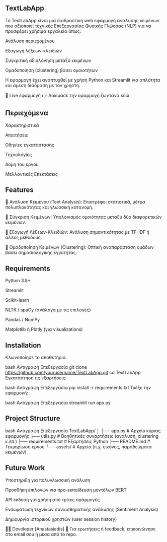 
## TextLabApp

Το TextLabApp είναι μια διαδραστική web εφαρμογή ανάλυσης κειμένων που αξιοποιεί τεχνικές Επεξεργασίας Φυσικής Γλώσσας (NLP) για να προσφέρει χρήσιμα εργαλεία όπως:

Ανάλυση περιεχομένου

Εξαγωγή λέξεων-κλειδιών

Συγκριτική αξιολόγηση μεταξύ κειμένων

Ομαδοποίηση (clustering) βάσει ομοιοτήτων

Η εφαρμογή έχει αναπτυχθεί με χρήση Python και Streamlit για απλότητα και άμεση διάδραση με τον χρήστη.

🚀 Live εφαρμογή
👉 Δοκίμασε την εφαρμογή ζωντανά εδώ

## Περιεχόμενα
Χαρακτηριστικά

Απαιτήσεις

Οδηγίες εγκατάστασης

Τεχνολογίες

Δομή του έργου

Μελλοντικές Επεκτάσεις

## Features
📄 Ανάλυση Κειμένου (Text Analysis): Επιστρέφει στατιστικά, μέτρα πολυπλοκότητας και γλωσσική κατανομή.

🧠 Σύγκριση Κειμένων: Υπολογισμός ομοιότητας μεταξύ δύο διαφορετικών κειμένων.

🔑 Εξαγωγή Λέξεων-Κλειδιών: Ανάλυση σημαντικότητας με TF-IDF ή άλλες μεθόδους.

🧬 Ομαδοποίηση Κειμένων (Clustering): Οπτική αναπαράσταση ομάδων βάσει σημασιολογικής εγγύτητας.

## Requirements
Python 3.8+

Streamlit

Scikit-learn

NLTK / spaCy (ανάλογα με τις επιλογές)

Pandas / NumPy

Matplotlib ή Plotly (για visualizations)

## Installation
Κλωνοποίησε το αποθετήριο:

bash
Αντιγραφή
Επεξεργασία
git clone https://github.com/yourusername/TextLabApp.git
cd TextLabApp
Εγκατάστησε τις εξαρτήσεις:

bash
Αντιγραφή
Επεξεργασία
pip install -r requirements.txt
Τρέξε την εφαρμογή:

bash
Αντιγραφή
Επεξεργασία
streamlit run app.py

## Project Structure
bash
Αντιγραφή
Επεξεργασία
TextLabApp/
│
├── app.py                # Αρχείο κύριας εφαρμογής
├── utils.py              # Βοηθητικές συναρτήσεις (ανάλυση, clustering κ.λπ.)
├── requirements.txt      # Εξαρτήσεις Python
├── README.md             # Τεκμηρίωση έργου
└── assets/               # Αρχεία (π.χ. εικόνες, παραδείγματα κειμένων)

## Future Work
Υποστήριξη για πολυγλωσσική ανάλυση

Προσθήκη επιλογών για προ-εκπαίδευση μοντέλων BERT

API έκδοση για χρήση από τρίτες εφαρμογές

Ενσωμάτωση τεχνικών συναισθηματικής ανάλυσης (Sentiment Analysis)

Δημιουργία ιστορικού χρηστών (user session history)

👨‍💻 Developer
[Anastasiadis]
📧 Για ερωτήσεις ή feedback, επικοινώνησε στο email σου ή μέσα από το repo.
